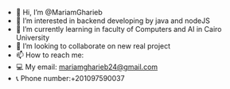 - 👋 Hi, I’m @MariamGharieb
- 👀 I’m interested in backend developing by java and nodeJS
- 🌱 I’m currently learning in faculty of Computers and AI in Cairo University
- 💞️ I’m looking to collaborate on new real project
- 📫 How to reach me:
- 💻 My email: mariamgharieb24@gmail.com
- 📞 Phone number:+201097590037

<!---
MariamGharieb/MariamGharieb is a ✨ special ✨ repository because its `README.md` (this file) appears on your GitHub profile.
You can click the Preview link to take a look at your changes.
--->
